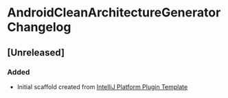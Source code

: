 <!-- Keep a Changelog guide -> https://keepachangelog.com -->

# AndroidCleanArchitectureGenerator Changelog

## [Unreleased]
### Added
- Initial scaffold created from [IntelliJ Platform Plugin Template](https://github.com/JetBrains/intellij-platform-plugin-template)
